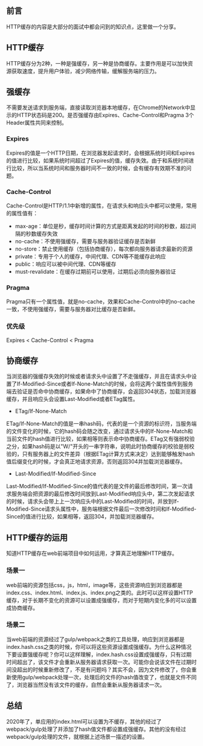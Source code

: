 ## 前言

HTTP缓存的内容是大部分的面试中都会问到的知识点，这里做一个分享。

## HTTP缓存

HTTP缓存分为2种，一种是强缓存，另一种是协商缓存。主要作用是可以加快资源获取速度，提升用户体验，减少网络传输，缓解服务端的压力。

## 强缓存

不需要发送请求到服务端，直接读取浏览器本地缓存，在Chrome的Network中显示的HTTP状态码是200。是否强缓存由Expires、Cache-Control和Pragma 3个Header属性共同来控制。

### Expires

Expires的值是一个HTTP日期，在浏览器发起请求时，会根据系统时间和Expires的值进行比较，如果系统时间超过了Expires的值，缓存失效。由于和系统时间进行比较，所以当系统时间和服务器时间不一致的时候，会有缓存有效期不准的问题。

### Cache-Control

Cache-Control是HTTP/1.1中新增的属性，在请求头和响应头中都可以使用，常用的属性值有：

+ max-age：单位是秒，缓存时间计算的方式是距离发起的时间的秒数，超过间隔的秒数缓存失效
+ no-cache：不使用强缓存，需要与服务器验证缓存是否新鲜
+ no-store：禁止使用缓存（包括协商缓存），每次都向服务器请求最新的资源
+ private：专用于个人的缓存，中间代理、CDN等不能缓存此响应
+ public：响应可以被中间代理、CDN等缓存
+ must-revalidate：在缓存过期前可以使用，过期后必须向服务器验证

### Pragma

Pragma只有一个属性值，就是no-cache，效果和Cache-Control中的no-cache一致，不使用强缓存，需要与服务器对比缓存是否新鲜。

### 优先级

Expires < Cache-Control < Pragma

## 协商缓存

当浏览器的强缓存失效的时候或者请求头中设置了不走强缓存，并且在请求头中设置了If-Modified-Since或者If-None-Match的时候，会将这两个属性值传到服务端去验证是否命中协商缓存，如果命中了协商缓存，会返回304状态，加载浏览器缓存，并且响应头会设置Last-Modified或者ETag属性。

+ ETag/If-None-Match

ETag/If-None-Match的值是一串hash码，代表的是一个资源的标识符，当服务端的文件变化的时候，它的hash码会随之改变，通过请求头中的If-None-Match和当前文件的hash值进行比较，如果相等则表示命中协商缓存。ETag又有强弱校验之分，如果hash码是以"W/"开头的一串字符串，说明此时协商缓存的校验是弱校验的，只有服务器上的文件差异（根据ETag计算方式来决定）达到能够触发hash值后缀变化的时候，才会真正地请求资源，否则返回304并加载浏览器缓存。

+ Last-Modified/If-Modified-Since

Last-Modified/If-Modified-Since的值代表的是文件的最后修改时间，第一次请求服务端会把资源的最后修改时间放到Last-Modified响应头中，第二次发起请求的时候，请求头会带上上一次响应头中的Last-Modified的时间，并放到If-Modified-Since请求头属性中，服务端根据文件最后一次修改时间和If-Modified-Since的值进行比较，如果相等，返回304，并加载浏览器缓存。

## HTTP缓存的运用

知道HTTP缓存在web前端项目中如何运用，才算真正地理解HTTP缓存。

### 场景一

web前端的资源包括css，js，html，image等，这些资源响应到浏览器都是index.css、index.html、index.js、index.png之类的。此时可以这样设置HTTP缓存，对于长期不变化的资源可以设置成强缓存，而对于短期内变化多的可以设置成协商缓存。

### 场景二

当web前端的资源经过了gulp/webpack之类的工具处理，响应到浏览器都是index.hash.css之类的时候，你可以将这些资源设置成强缓存。为什么这种情况下要设置强缓存呢？你可以这样理解，index.hash.css设置成强缓存，只有过期时间超出了，该文件才会重新从服务器请求获取一次。可能你会说该文件在过期时间没超出的时候重新修改了，不是有问题吗？其实不会，因为文件修改了，你会重新使用gulp/webpack处理一次，处理后的文件的hash值改变了，也就是文件不同了，浏览器当然没有该文件的缓存，自然会重新从服务器请求一次。

## 总结

2020年了，单应用的index.html可以设置为不缓存，其他的经过了webpack/gulp处理了并添加了hash值文件都设置成强缓存。其他的没有经过webpack/gulp处理的文件，就根据上述场景一描述的设置。
